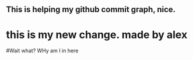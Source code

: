 ## This is helping my github commit graph, nice.
# this is my new change. made by alex

#Wait what? WHy am I in here
